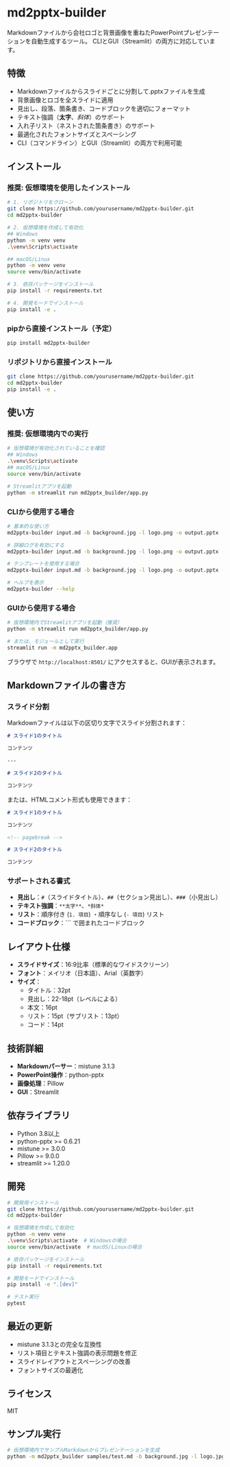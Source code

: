# md2pptx-builder

Markdownファイルから会社ロゴと背景画像を重ねたPowerPointプレゼンテーションを自動生成するツール。
CLIとGUI（Streamlit）の両方に対応しています。

## 特徴

- Markdownファイルからスライドごとに分割して.pptxファイルを生成
- 背景画像とロゴを全スライドに適用
- 見出し、段落、箇条書き、コードブロックを適切にフォーマット
- テキスト強調（**太字**、*斜体*）のサポート
- 入れ子リスト（ネストされた箇条書き）のサポート
- 最適化されたフォントサイズとスペーシング
- CLI（コマンドライン）とGUI（Streamlit）の両方で利用可能

## インストール

### 推奨: 仮想環境を使用したインストール
```bash
# 1. リポジトリをクローン
git clone https://github.com/yourusername/md2pptx-builder.git
cd md2pptx-builder

# 2. 仮想環境を作成して有効化
## Windows
python -m venv venv
.\venv\Scripts\activate

## macOS/Linux
python -m venv venv
source venv/bin/activate

# 3. 依存パッケージをインストール
pip install -r requirements.txt

# 4. 開発モードでインストール
pip install -e .
```

### pipから直接インストール（予定）
```bash
pip install md2pptx-builder
```

### リポジトリから直接インストール
```bash
git clone https://github.com/yourusername/md2pptx-builder.git
cd md2pptx-builder
pip install -e .
```

## 使い方

### 推奨: 仮想環境内での実行

```bash
# 仮想環境が有効化されていることを確認
## Windows
.\venv\Scripts\activate
## macOS/Linux
source venv/bin/activate

# Streamlitアプリを起動
python -m streamlit run md2pptx_builder/app.py
```

### CLIから使用する場合

```bash
# 基本的な使い方
md2pptx-builder input.md -b background.jpg -l logo.png -o output.pptx

# 詳細ログを有効にする
md2pptx-builder input.md -b background.jpg -l logo.png -o output.pptx --verbose

# テンプレートを使用する場合
md2pptx-builder input.md -b background.jpg -l logo.png -o output.pptx -t template.pptx

# ヘルプを表示
md2pptx-builder --help
```

### GUIから使用する場合

```bash
# 仮想環境内でStreamlitアプリを起動（推奨）
python -m streamlit run md2pptx_builder/app.py

# または、モジュールとして実行
streamlit run -m md2pptx_builder.app
```

ブラウザで `http://localhost:8501/` にアクセスすると、GUIが表示されます。

## Markdownファイルの書き方

### スライド分割

Markdownファイルは以下の区切り文字でスライド分割されます：

```markdown
# スライド1のタイトル

コンテンツ

---

# スライド2のタイトル

コンテンツ
```

または、HTMLコメント形式も使用できます：

```markdown
# スライド1のタイトル

コンテンツ

<!-- pagebreak -->

# スライド2のタイトル

コンテンツ
```

### サポートされる書式

- **見出し**：`#`（スライドタイトル）、`##`（セクション見出し）、`###`（小見出し）
- **テキスト強調**：`**太字**`、`*斜体*`
- **リスト**：順序付き (`1. 項目`) ・順序なし (`- 項目`) リスト
- **コードブロック**：\`\`\` で囲まれたコードブロック

## レイアウト仕様

- **スライドサイズ**：16:9比率（標準的なワイドスクリーン）
- **フォント**：メイリオ（日本語）、Arial（英数字）
- **サイズ**：
  - タイトル：32pt
  - 見出し：22-18pt（レベルによる）
  - 本文：16pt
  - リスト：15pt（サブリスト：13pt）
  - コード：14pt

## 技術詳細

- **Markdownパーサー**：mistune 3.1.3
- **PowerPoint操作**：python-pptx
- **画像処理**：Pillow
- **GUI**：Streamlit

## 依存ライブラリ

- Python 3.8以上
- python-pptx >= 0.6.21
- mistune >= 3.0.0
- Pillow >= 9.0.0
- streamlit >= 1.20.0

## 開発

```bash
# 開発用インストール
git clone https://github.com/yourusername/md2pptx-builder.git
cd md2pptx-builder

# 仮想環境を作成して有効化
python -m venv venv
.\venv\Scripts\activate  # Windowsの場合
source venv/bin/activate  # macOS/Linuxの場合

# 依存パッケージをインストール
pip install -r requirements.txt

# 開発モードでインストール
pip install -e ".[dev]"

# テスト実行
pytest
```

## 最近の更新

- mistune 3.1.3との完全な互換性
- リスト項目とテキスト強調の表示問題を修正
- スライドレイアウトとスペーシングの改善
- フォントサイズの最適化

## ライセンス

MIT

## サンプル実行

```bash
# 仮想環境内でサンプルMarkdownからプレゼンテーションを生成
python -m md2pptx_builder samples/test.md -b background.jpg -l logo.jpg -o output.pptx
``` 